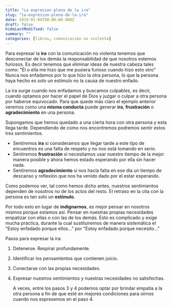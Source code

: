 ```yaml
---
title: "La expresion plena de la ira"
slug: "la-expresion-plena-de-la-ira"
date: 2019-01-04T00:00:00.000Z
draft: false
hideLastModified: false
summary: ""
categories: [libros, comunicación no violenta]
---
```


  Para expresar la __ira__ con la comunicación no violenta tenemos que
  desconectar de los demás la responsabilidad de que  nosotros estemos furiosos.
  Es decir tenemos que eliminar ideas de nuestra cabeza tales como: "Él o ella
  me hizo que me pusiera furioso cuando hizo esto otro" Nunca nos enfadamos por
  lo que hizo la otra persona, lo que la persona haya hecho es solo un estímulo
  no la causa de nuestro enfado.
  
  La ira surge cuando nos enfadamos y buscamos culpables, es decir, cuando
  optamos por hacer el papel de Dios y juzgar o culpar a otra persona por
  haberse equivocado. Para que quede más claro el ejemplo anterior veremos como
  una __misma conducta__ puede generar __ira__, __frustración__ o 
  __agradecimiento__ en una persona.
  
  Supongamos que hemos quedado a una cierta hora con otra persona y esta llega
  tarde. Dependiendo de como nos encontremos podremos sentir estos tres
  sentimientos.
  - Sentiremos __ira__ si consideramos que llegar tarde a este tipo de
  encuentros es una falta de respeto y no nos está tomando en serio.
  - Sentiremos __frustración__ si necesitamos usar nuestro tiempo de la mejor
  manera posible y ahora hemos estado esperando por ella sin hacer nada.
  - Sentiremos __agradecimiento__ si nos hacía falta en ese día un tiempo de
  descanso y reflexión que nos ha venido dado por el estar esperando.
  
  Como podemos ver, tal como hemos dicho antes, nuestros sentimientos dependen
  de nosotros no de los actos del resto. El retraso en la cita con la persona es
  tan solo un __estímulo__.
  
  Por todo esto en lugar de __indignarnos__, es mejor pensar en nosotros mismos
  porque estamos así. Pensar en nuestras propias necesidades empatizar con ellas
  o con las de los demás. Esto es complicado y exige mucha práctica, durante la
  cual sustituiremos de manera sistemática el "Estoy enfadado porque ellos..."
  por "Estoy enfadado porque necesito..."
  
  Pasos para expresar la ira:
1. Detenerse. Respirar profundamente.
2. Identificar los pensamientos que contienen juicio.
3. Conectarse con las propias necesidades.
4. Expresar nuestros sentimientos y nuestras necesidades no satisfechas.
  
   A veces, entre los pasos 3 y 4 podemos optar por brindar empatía a la otra
   persona a fin de que esté en mejores condiciones para oírnos cuando nos
   expresemos en el paso 4.
